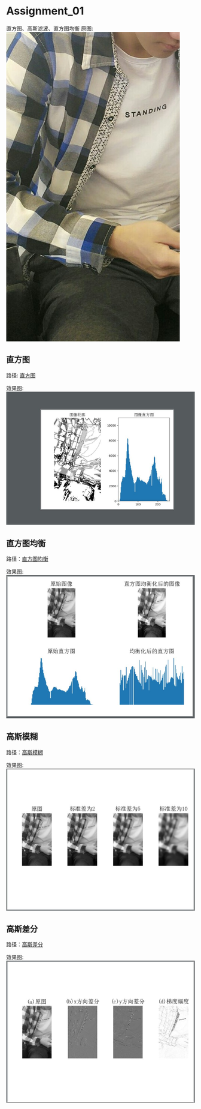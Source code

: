 # Assignment_01
直方图、高斯滤波、直方图均衡
原图:  
![](https://github.com/Heured/Assignment_01/blob/master/imgs/image_forTest.jpg)
## 直方图
  
  
路径: [直方图](https://github.com/Heured/Assignment_01/blob/master/codes/zhiFangtu.py)  

效果图:  
![](https://github.com/Heured/Assignment_01/blob/master/imgs/Zft.JPG)
  
## 直方图均衡
  
  
路径：[直方图均衡](https://github.com/Heured/Assignment_01/blob/master/codes/zhiFangtuJunheng.py)

效果图:  
![](https://github.com/Heured/Assignment_01/blob/master/imgs/ZftJh.JPG)
  
## 高斯模糊
  
  
路径：[高斯模糊](https://github.com/Heured/Assignment_01/blob/master/codes/gaoSiMoHu.py) 

效果图:  
![](https://github.com/Heured/Assignment_01/blob/master/imgs/GaoSi_mohu.JPG)
  
## 高斯差分
  
  
路径：[高斯差分](https://github.com/Heured/Assignment_01/blob/master/codes/gaoSiChaFen.py) 

效果图:  
![](https://github.com/Heured/Assignment_01/blob/master/imgs/GaoSi_chafen.JPG)
  
  
